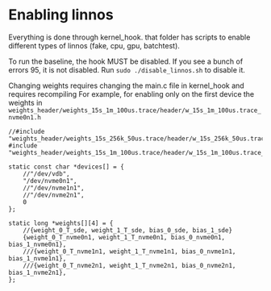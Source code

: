 

# Enabling linnos

Everything is done through kernel_hook. that folder has scripts to enable different
types of linnos (fake, cpu, gpu, batchtest).

To run the baseline, the hook MUST be disabled. If you see a bunch of errors 95, it is not disabled.
Run `sudo ./disable_linnos.sh` to disable it.


Changing weights requires changing the main.c file in kernel_hook and requires recompiling
For example, for enabling only on the first device the weights in  `weights_header/weights_15s_1m_100us.trace/header/w_15s_1m_100us.trace_nvme0n1.h`
```
//#include "weights_header/weights_15s_256k_50us.trace/header/w_15s_256k_50us.trace_nvme0n1.h"
#include "weights_header/weights_15s_1m_100us.trace/header/w_15s_1m_100us.trace_nvme0n1.h"

static const char *devices[] = {
    //"/dev/vdb",
	"/dev/nvme0n1",
	//"/dev/nvme1n1",
	//"/dev/nvme2n1",
	0
};

static long *weights[][4] = {
	//{weight_0_T_sde, weight_1_T_sde, bias_0_sde, bias_1_sde}
	{weight_0_T_nvme0n1, weight_1_T_nvme0n1, bias_0_nvme0n1, bias_1_nvme0n1},
	///{weight_0_T_nvme1n1, weight_1_T_nvme1n1, bias_0_nvme1n1, bias_1_nvme1n1},
	///{weight_0_T_nvme2n1, weight_1_T_nvme2n1, bias_0_nvme2n1, bias_1_nvme2n1},
};
```




